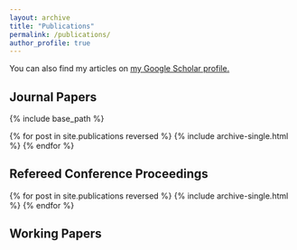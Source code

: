 ```yaml
---
layout: archive
title: "Publications"
permalink: /publications/
author_profile: true
---
```


You can also find my articles on <u><a href="{{author.googlescholar}}">my Google Scholar profile</a>.</u>
 
Journal Papers
---
{% include base_path %}

{% for post in site.publications reversed %}
  {% include archive-single.html %}
{% endfor %}


Refereed Conference Proceedings
----
{% for post in site.publications reversed %}
  {% include archive-single.html %}
{% endfor %}

Working Papers
----

